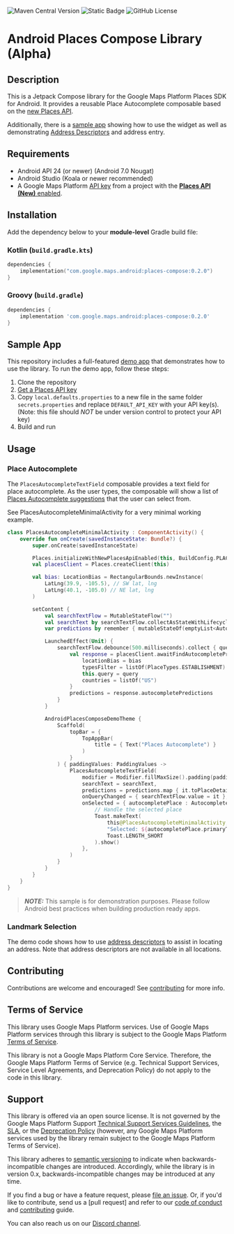![Maven Central Version](https://img.shields.io/maven-central/v/com.google.maps.android/places-compose)
![Static Badge](https://img.shields.io/badge/release-alpha-orange) ![GitHub License](https://img.shields.io/github/license/googlemaps/android-places-compose)


# Android Places Compose Library (Alpha)

## Description

This is a Jetpack Compose library for the Google Maps Platform Places SDK for Android. It provides a
reusable Place Autocomplete composable based on the [new Places API](https://mapsplatform.google.com/resources/blog/the-next-generation-of-autocomplete-is-now-generally-available/).  

Additionally, there is a [sample app](https://github.com/googlemaps/android-places-compose/tree/main/places-compose-demo) showing how to use the widget as well as demonstrating 
[Address Descriptors](https://developers.google.com/maps/documentation/geocoding/address-descriptors/requests-address-descriptors)
and address entry.

## Requirements

* Android API 24 (or newer) (Android 7.0 Nougat)  
* Android Studio (Koala or newer recommended)
* A Google Maps Platform [API key](https://developers.google.com/maps/documentation/places/android-sdk/get-api-key) from a project with the [**Places API (New)** enabled](https://developers.google.com/maps/documentation/places/android-sdk/cloud-setup#enabling-apis).

## Installation

Add the dependency below to your **module-level** Gradle build file:

### Kotlin (`build.gradle.kts`)

```kotlin
dependencies {
    implementation("com.google.maps.android:places-compose:0.2.0")
}
```

### Groovy (`build.gradle`)

```groovy
dependencies {
    implementation 'com.google.maps.android:places-compose:0.2.0'
}
```

## Sample App

This repository includes a full-featured [demo app](https://github.com/googlemaps/android-places-compose/tree/main/places-compose-demo) that demonstrates how to use the library. To run the demo app, follow these steps:

1. Clone the repository
2. [Get a Places API key][api-key]
3. Copy `local.defaults.properties` to a new file in the same folder `secrets.properties` and replace `DEFAULT_API_KEY` with your API key(s). (Note: this file should *NOT* be
   under version control to protect your API key)
4. Build and run

## Usage

### Place Autocomplete

The `PlacesAutocompleteTextField` composable provides a text field for place autocomplete. As the
user types, the composable will show a list of 
[Places Autocomplete suggestions](https://developers.google.com/maps/documentation/places/android-sdk/place-autocomplete)
that the user can select from.

See PlacesAutocompleteMinimalActivity for a very minimal working example.

```Kotlin
class PlacesAutocompleteMinimalActivity : ComponentActivity() {
    override fun onCreate(savedInstanceState: Bundle?) {
        super.onCreate(savedInstanceState)

        Places.initializeWithNewPlacesApiEnabled(this, BuildConfig.PLACES_API_KEY)
        val placesClient = Places.createClient(this)

        val bias: LocationBias = RectangularBounds.newInstance(
            LatLng(39.9, -105.5), // SW lat, lng
            LatLng(40.1, -105.0) // NE lat, lng
        )

        setContent {
            val searchTextFlow = MutableStateFlow("")
            val searchText by searchTextFlow.collectAsStateWithLifecycle()
            var predictions by remember { mutableStateOf(emptyList<AutocompletePrediction>()) }

            LaunchedEffect(Unit) {
                searchTextFlow.debounce(500.milliseconds).collect { query : String ->
                    val response = placesClient.awaitFindAutocompletePredictions {
                        locationBias = bias
                        typesFilter = listOf(PlaceTypes.ESTABLISHMENT)
                        this.query = query
                        countries = listOf("US")
                    }
                    predictions = response.autocompletePredictions
                }
            }

            AndroidPlacesComposeDemoTheme {
                Scaffold(
                    topBar = {
                        TopAppBar(
                            title = { Text("Places Autocomplete") }
                        )
                    }
                ) { paddingValues: PaddingValues ->
                    PlacesAutocompleteTextField(
                        modifier = Modifier.fillMaxSize().padding(paddingValues),
                        searchText = searchText,
                        predictions = predictions.map { it.toPlaceDetails() },
                        onQueryChanged = { searchTextFlow.value = it },
                        onSelected = { autocompletePlace : AutocompletePlace ->
                            // Handle the selected place
                            Toast.makeText(
                                this@PlacesAutocompleteMinimalActivity,
                                "Selected: ${autocompletePlace.primaryText}",
                                Toast.LENGTH_SHORT
                            ).show()
                        },
                    )
                }
            }
        }
    }
}
```

> **_NOTE:_**  This sample is for demonstration purposes.  Please follow Android best practices when
> building production ready apps. 

### Landmark Selection

The demo code shows how to use [address descriptors](https://developers.google.com/maps/documentation/geocoding/address-descriptors/requests-address-descriptors)
to assist in locating an address.  Note that address descriptors are not available in all locations.

## Contributing

Contributions are welcome and encouraged\! See [contributing] for more info.

## Terms of Service

This library uses Google Maps Platform services. Use of Google Maps Platform services through this library is subject to the Google Maps Platform [Terms of Service](https://cloud.google.com/maps-platform/terms).

This library is not a Google Maps Platform Core Service. Therefore, the Google Maps Platform Terms of Service (e.g. Technical Support Services, Service Level Agreements, and Deprecation Policy) do not apply to the code in this library.

## Support

This library is offered via an open source license. It is not governed by the Google Maps Platform Support [Technical Support Services Guidelines](https://cloud.google.com/maps-platform/terms/tssg), the [SLA](https://cloud.google.com/maps-platform/terms/sla), or the [Deprecation Policy](https://cloud.google.com/maps-platform/terms) (however, any Google Maps Platform services used by the library remain subject to the Google Maps Platform Terms of Service).

This library adheres to [semantic versioning](https://semver.org/) to indicate when backwards-incompatible changes are introduced. Accordingly, while the library is in version 0.x, backwards-incompatible changes may be introduced at any time.

If you find a bug or have a feature request, please [file an issue].
Or, if you'd like to contribute, send us a [pull request] and refer to our [code of conduct] and [contributing] guide.

You can also reach us on our [Discord channel].

[api-key]: https://developers.google.com/places/android-sdk/get-api-key
[Discord channel]: https://discord.gg/hYsWbmk
[code of conduct]: CODE_OF_CONDUCT.md
[file an issue]: https://github.com/googlemaps/android-places-compose/issues/new/choose
[code of conduct]: CODE_OF_CONDUCT.md
[contributing]: CONTRIBUTING.md
